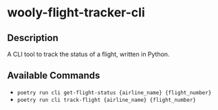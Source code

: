 # wooly-flight-tracker-cli

## Description

A CLI tool to track the status of a flight, written in Python.

## Available Commands

- `poetry run cli get-flight-status {airline_name} {flight_number}`
- `poetry run cli track-flight {airline_name} {flight_number}`
